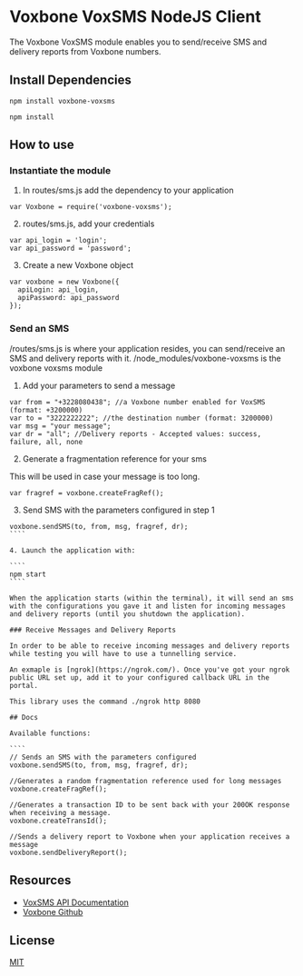 # Voxbone VoxSMS NodeJS Client

The Voxbone VoxSMS module enables you to send/receive SMS and delivery reports from Voxbone numbers.

## Install Dependencies

`npm install voxbone-voxsms`

`npm install`

## How to use

### Instantiate the module
1. In routes/sms.js add the dependency to your application

  `````
  var Voxbone = require('voxbone-voxsms');
  `````

2. routes/sms.js, add your credentials

  ````
  var api_login = 'login';
  var api_password = 'password';
  ``````

3. Create a new Voxbone object

  `````
  var voxbone = new Voxbone({
    apiLogin: api_login,
    apiPassword: api_password
  });
  ``````

### Send an SMS

/routes/sms.js is where your application resides, you can send/receive an SMS and delivery reports with it.
/node_modules/voxbone-voxsms is the voxbone voxsms module

1. Add your parameters to send a message

  `````
  var from = "+3228080438"; //a Voxbone number enabled for VoxSMS (format: +3200000)
  var to = "3222222222"; //the destination number (format: 3200000)
  var msg = "your message";
  var dr = "all"; //Delivery reports - Accepted values: success, failure, all, none
  `````

2. Generate a fragmentation reference for your sms

  This will be used in case your message is too long.

  `````
  var fragref = voxbone.createFragRef();
  `````

3. Send SMS with the parameters configured in step 1

  `````
  voxbone.sendSMS(to, from, msg, fragref, dr);
  ````

4. Launch the application with:

  ````
  npm start
  ````

When the application starts (within the terminal), it will send an sms with the configurations you gave it and listen for incoming messages and delivery reports (until you shutdown the application).

### Receive Messages and Delivery Reports

In order to be able to receive incoming messages and delivery reports  while testing you will have to use a tunnelling service.

An exmaple is [ngrok](https://ngrok.com/). Once you've got your ngrok public URL set up, add it to your configured callback URL in the portal.

This library uses the command ./ngrok http 8080

## Docs

Available functions:

````
// Sends an SMS with the parameters configured
voxbone.sendSMS(to, from, msg, fragref, dr);
`````

`````
//Generates a random fragmentation reference used for long messages
voxbone.createFragRef();
`````

`````
//Generates a transaction ID to be sent back with your 200OK response when receiving a message.
voxbone.createTransId();
`````

`````
//Sends a delivery report to Voxbone when your application receives a message
voxbone.sendDeliveryReport();
`````

## Resources
* [VoxSMS API Documentation](https://developers.voxbone.com/docs/sms/overview/)
* [Voxbone Github](https://github.com/voxbone/voxsms-node-client)

## License

[MIT](LICENSE)

[npm-url]: https://npmjs.org/package/voxbone-voxsms
[downloads-url]: https://npmjs.org/package/voxbone-voxsms

